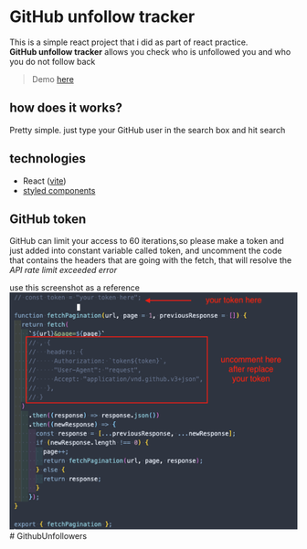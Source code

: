 # GitHub unfollow tracker

This is a simple react project that i did as part of react practice.  
**GitHub unfollow tracker** allows you check who is unfollowed you and who you do not follow back

> Demo [here](https://git-hub-unfollower-tracker.vercel.app/)

## how does it works?

Pretty simple.
just type your GitHub user in the search box and hit search

## technologies

- React ([vite](https://vitejs.dev/))
- [styled components](https://styled-components.com/)

## GitHub token

GitHub can limit your access to 60 iterations,so please make a token and just added into constant variable called token, and uncomment the code that contains the headers that are going with the fetch, that will resolve the _API rate limit exceeded error_

use this screenshot as a reference  
![token](./src/assets/token.png)
#   G i t h u b U n f o l l o w e r s 
 
 